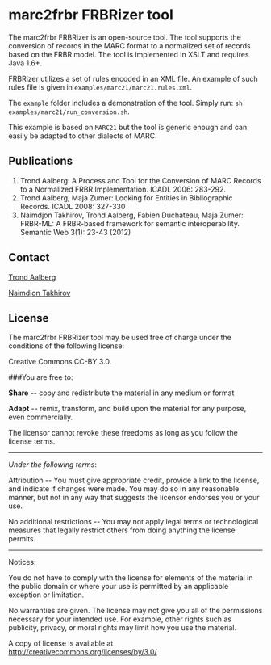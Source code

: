 marc2frbr FRBRizer tool
=========
The marc2frbr FRBRizer is an open-source tool. The tool supports the conversion of records in the MARC format to a normalized set of records based on the FRBR model. The tool is implemented in XSLT and requires Java 1.6+.

FRBRizer utilizes a set of rules encoded in an XML file. An example of such rules file is given in `examples/marc21/marc21.rules.xml`. 

The `example` folder includes a demonstration of the tool. Simply run:
 `sh examples/marc21/run_conversion.sh`. 

 This example is based on `MARC21` but the tool is generic enough and can easily be adapted to other dialects of MARC.


Publications
----
1. Trond Aalberg: A Process and Tool for the Conversion of MARC Records to a Normalized FRBR Implementation. ICADL 2006: 283-292.
2. Trond Aalberg, Maja Zumer: Looking for Entities in Bibliographic Records. ICADL 2008: 327-330
3. Naimdjon Takhirov, Trond Aalberg, Fabien Duchateau, Maja Zumer: FRBR-ML: A FRBR-based framework for semantic interoperability. Semantic Web 3(1): 23-43 (2012)


Contact
----
<a href="http://www.idi.ntnu.no/people/trondaal">Trond Aalberg</a> 

<a href="http://folk.ntnu.no/takhirov">Naimdjon Takhirov</a>




License
----
The marc2frbr FRBRizer tool may be used free of charge under the conditions of the following license:

Creative Commons CC-BY 3.0.



###You are free to:

**Share** -- copy and redistribute the material in any medium or format

**Adapt** -- remix, transform, and build upon the material for any purpose, even commercially.

The licensor cannot revoke these freedoms as long as you follow the license terms.

---
*Under the following terms*:

Attribution -- You must give appropriate credit, provide a link to the license, and indicate if changes were made. You may do so in any reasonable manner, but not in any way that suggests the licensor endorses you or your use.

No additional restrictions -- You may not apply legal terms or technological measures that legally restrict others from doing anything the license permits.

---

Notices:

You do not have to comply with the license for elements of the material in the public domain or where your use is permitted by an applicable exception or limitation.

No warranties are given. The license may not give you all of the permissions necessary for your intended use. For example, other rights such as publicity, privacy, or moral rights may limit how you use the material.

A copy of license is available at http://creativecommons.org/licenses/by/3.0/